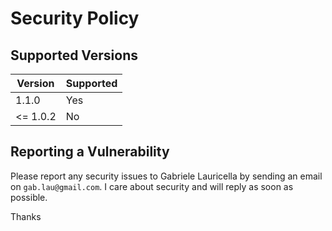 # Security Policy

## Supported Versions

| Version | Supported          |
| ------- | ------------------ |
| 1.1.0   | Yes |
| <= 1.0.2   | No |

## Reporting a Vulnerability

Please report any security issues to Gabriele Lauricella by sending an email on `gab.lau@gmail.com`. I care about security and will reply as soon as possible.

Thanks 
